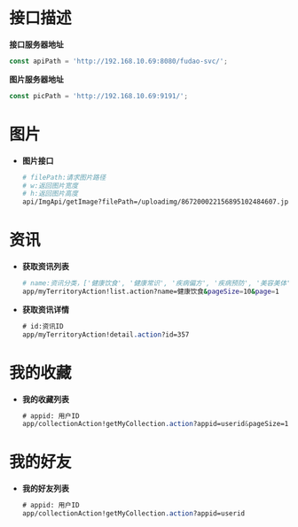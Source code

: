 # 接口描述

**接口服务器地址**
  ```js
  const apiPath = 'http://192.168.10.69:8080/fudao-svc/';
  ```

**图片服务器地址**
  ```js
  const picPath = 'http://192.168.10.69:9191/';
  ```

图片
======

- **图片接口**

  ```bash
  # filePath:请求图片路径
  # w:返回图片宽度
  # h:返回图片高度
  api/ImgApi/getImage?filePath=/uploadimg/867200022156895102484607.jpeg&w=0&h=0
  ```

资讯
======

- **获取资讯列表**

  ```bash
  # name:资讯分类，['健康饮食', '健康常识', '疾病偏方', '疾病预防', '美容美体', '养生方法']
  app/myTerritoryAction!list.action?name=健康饮食&pageSize=10&page=1
  ```

- **获取资讯详情**

  ```sass
  # id:资讯ID
  app/myTerritoryAction!detail.action?id=357
  ```

我的收藏
======

- **我的收藏列表**

  ```sass
  # appid: 用户ID
  app/collectionAction!getMyCollection.action?appid=userid&pageSize=10&page=1
  ```

我的好友
======

- **我的好友列表**

  ```sass
  # appid: 用户ID
  app/collectionAction!getMyCollection.action?appid=userid
  ```